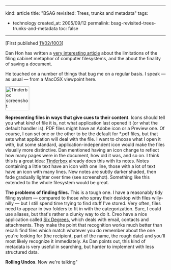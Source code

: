 -----
kind: article
title: "BSAG revisited: Trees, trunks and metadata"
tags:
- technology
created_at: 2005/09/12
permalink: bsag-revisited-trees-trunks-and-metadata
toc: false
-----

<p>[First published <a href="http://www.rousette.org.uk/blog/archives/2003/02/11/trees-trunks-and-metadata/">11/02/1003</a>]</p>

<p>Dan Hon has written a <a href="http://danhon.com/articles/archive/000403.shtml" title="Inflection Point">very interesting article</a> about the limitations of the filing cabinet metaphor of computer filesystems, and the about the finality of saving a document.</p>

<p>He touched on a number of things that bug me on a regular basis. I speak  &mdash;  as usual  &mdash;  from a MacOSX viewpoint here.</p>

<p><div class="img-shadow"><img src="http://www.rousette.org.uk/mt-static/blog/archives/images/tb.jpg" alt="Tinderbox screenshot" border=0 width=75 /></div><p><strong>Representing files in ways that give cues to their content</strong>. Icons should tell you what <em>kind</em> of file it is, not what application last opened it (or what the default handler is). PDF files might have an Adobe icon or a Preview one. Of course, I can set one or the other to be the default for *.pdf files, but that sets what application will deal with the file. I want to choose what I open it with, but some standard, application-independent icon would make the files visually more distinctive. Dan mentioned having an icon change to reflect how many pages were in the document, how old it was, and so on. I think this is a great idea: <a href="http://www.eastgate.com/Tinderbox/index.html" title="Tinderbox">Tinderbox</a> already does this with its notes. Notes containing a little text have an icon with one line, those with a lot of text have an icon with many lines. New notes are subtly darker shaded, then fade gradually lighter over time (see screenshot). Something like this extended to the whole filesystem would be great.</p>

<p><strong>The problems of finding files.</strong> This is a tough one. I have a reasonably tidy filing system  &mdash;  compared to those who spray their desktop with files willy-nilly  &mdash;  but I still spend time trying to find stuff I've stored. Very often, files need to appear in two folders to fit in with the categorization. Sure, I could use aliases, but that's rather a clunky way to do it. Creo have a nice application called <a href="http://www2.creo.com/sixdegrees/" title="Six Degrees">Six Degrees</a>, which deals with email, contacts and attachments. They make the point that recognition works much better than recall: find files which match whatever you do remember about the one you're looking for (the recipient, part of the name, the rough date) and you'll most likely recognize it immediately. As Dan points out, this kind of metadata is very useful in searching, but harder to implement with less structured data.</p>

<p><strong>Rolling Undos</strong>. Now we're talking"

